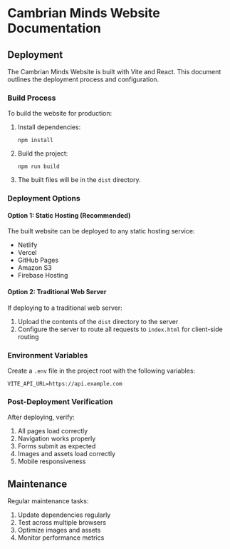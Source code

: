 # Cambrian Minds Website Documentation

## Deployment

The Cambrian Minds Website is built with Vite and React. This document outlines the deployment process and configuration.

### Build Process

To build the website for production:

1. Install dependencies:
   ```
   npm install
   ```

2. Build the project:
   ```
   npm run build
   ```

3. The built files will be in the `dist` directory.

### Deployment Options

#### Option 1: Static Hosting (Recommended)

The built website can be deployed to any static hosting service:

- Netlify
- Vercel
- GitHub Pages
- Amazon S3
- Firebase Hosting

#### Option 2: Traditional Web Server

If deploying to a traditional web server:

1. Upload the contents of the `dist` directory to the server
2. Configure the server to route all requests to `index.html` for client-side routing

### Environment Variables

Create a `.env` file in the project root with the following variables:

```
VITE_API_URL=https://api.example.com
```

### Post-Deployment Verification

After deploying, verify:

1. All pages load correctly
2. Navigation works properly
3. Forms submit as expected
4. Images and assets load correctly
5. Mobile responsiveness

## Maintenance

Regular maintenance tasks:

1. Update dependencies regularly
2. Test across multiple browsers
3. Optimize images and assets
4. Monitor performance metrics
